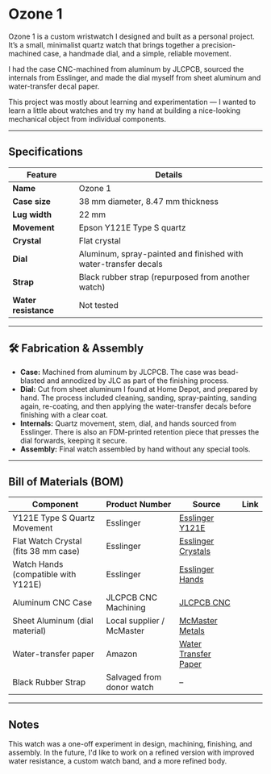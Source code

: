 # Ozone 1

Ozone 1 is a custom wristwatch I designed and built as a personal project. It’s a small, minimalist quartz watch that brings together a precision-machined case, a handmade dial, and a simple, reliable movement.

I had the case CNC-machined from aluminum by JLCPCB, sourced the internals from Esslinger, and made the dial myself from sheet aluminum and water-transfer decal paper.

This project was mostly about learning and experimentation — I wanted to learn a little about watches and try my hand at building a nice-looking mechanical object from individual components. 

---

## Specifications

| Feature         | Details                                             |
|------------------|-----------------------------------------------------|
| **Name**         | Ozone 1                                            |
| **Case size**    | 38 mm diameter,  8.47 mm thickness                  |
| **Lug width**    | 22 mm                                               |
| **Movement**     | Epson Y121E Type S quartz                           |
| **Crystal**      | Flat crystal                                        |
| **Dial**         | Aluminum, spray-painted and finished with water-transfer decals |
| **Strap**        | Black rubber strap (repurposed from another watch) |
| **Water resistance** | Not tested                                     |

---

## 🛠️ Fabrication & Assembly

- **Case:** Machined from aluminum by JLCPCB. The case was bead-blasted and annodized by JLC as part of the finishing process.  
- **Dial:** Cut from sheet aluminum I found at Home Depot, and prepared by hand. The process included cleaning, sanding, spray-painting, sanding again, re-coating, and then applying the water-transfer decals before finishing with a clear coat. 
- **Internals:** Quartz movement, stem, dial, and hands sourced from Esslinger. There is also an FDM-printed retention piece that presses the dial forwards, keeping it secure.
- **Assembly:** Final watch assembled by hand without any special tools. 

---

## Bill of Materials (BOM)

| Component | Product Number | Source | Link |
|----------|--------|---|------|
| Y121E Type S Quartz Movement | Esslinger | [Esslinger Y121E](https://www.esslinger.com) |
| Flat Watch Crystal (fits 38 mm case) | Esslinger | [Esslinger Crystals](https://www.esslinger.com) |
| Watch Hands (compatible with Y121E) | Esslinger | [Esslinger Hands](https://www.esslinger.com) |
| Aluminum CNC Case | JLCPCB CNC Machining | [JLCPCB CNC](https://jlcpcb.com) |
| Sheet Aluminum (dial material) | Local supplier / McMaster | [McMaster Metals](https://www.mcmaster.com) |
| Water-transfer paper | Amazon | [Water Transfer Paper](https://www.amazon.com) |
| Black Rubber Strap | Salvaged from donor watch | – |

---

## Notes

This watch was a one-off experiment in design, machining, finishing, and assembly. In the future, I'd like to work on a refined version with improved water resistance, a custom watch band, and a more refined body.
